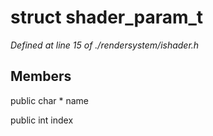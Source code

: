 # struct shader_param_t

*Defined at line 15 of ./rendersystem/ishader.h*

## Members

public char * name

public int index



